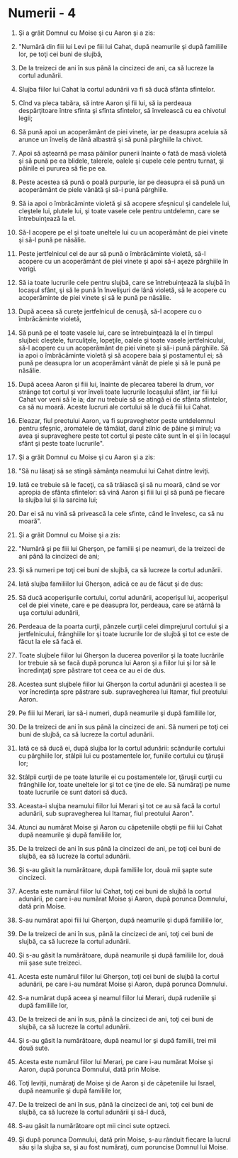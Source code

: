 # Numerii - 4

1. Şi a grăit Domnul cu Moise şi cu Aaron şi a zis: 

2. "Numără din fiii lui Levi pe fiii lui Cahat, după neamurile şi după familiile lor, pe toţi cei buni de slujbă, 

3. De la treizeci de ani în sus până la cincizeci de ani, ca să lucreze la cortul adunării. 

4. Slujba fiilor lui Cahat la cortul adunării va fi să ducă sfânta sfintelor. 

5. Cînd va pleca tabăra, să intre Aaron şi fii lui, să ia perdeaua despărţitoare între sfînta şi sfînta sfintelor, să învelească cu ea chivotul legii;

6. Să pună apoi un acoperământ de piei vinete, iar pe deasupra aceluia să arunce un înveliş de lână albastră şi să pună pârghiile la chivot. 

7. Apoi să aştearnă pe masa pâinilor punerii înainte o fată de masă violetă şi să pună pe ea blidele, talerele, oalele şi cupele cele pentru turnat, şi pâinile ei pururea să fie pe ea. 

8. Peste acestea să pună o poală purpurie, iar pe deasupra ei să pună un acoperământ de piele vânătă şi să-i pună pârghiile. 

9. Să ia apoi o îmbrăcăminte violetă şi să acopere sfeşnicul şi candelele lui, cleştele lui, plutele lui, şi toate vasele cele pentru untdelemn, care se întrebuinţează la el. 

10. Să-l acopere pe el şi toate uneltele lui cu un acoperământ de piei vinete şi să-l pună pe năsălie. 

11. Peste jertfelnicul cel de aur să pună o îmbrăcăminte violetă, să-l acopere cu un acoperământ de piei vinete şi apoi să-i aşeze pârghiile în verigi. 

12. Să ia toate lucrurile cele pentru slujbă, care se întrebuinţează la slujbă în locaşul sfânt, şi să le pună în învelişuri de lână violetă, să le acopere cu acoperăminte de piei vinete şi să le pună pe năsălie. 

13. După aceea să cureţe jertfelnicul de cenuşă, să-l acopere cu o îmbrăcăminte violetă, 

14. Să pună pe el toate vasele lui, care se întrebuinţează la el în timpul slujbei: cleştele, furculiţele, lopeţile, oalele şi toate vasele jertfelnicului, să-l acopere cu un acoperământ de piei vinete şi să-i pună pârghiile. Să ia apoi o îmbrăcăminte violetă şi să acopere baia şi postamentul ei; să pună pe deasupra lor un acoperământ vânăt de piele şi să le pună pe năsălie. 

15. După aceea Aaron şi fiii lui, înainte de plecarea taberei la drum, vor strânge tot cortul şi vor înveli toate lucrurile locaşului sfânt, iar fiii lui Cahat vor veni să le ia; dar nu trebuie să se atingă ei de sfânta sfintelor, ca să nu moară. Aceste lucruri ale cortului să le ducă fiii lui Cahat. 

16. Eleazar, fiul preotului Aaron, va fi supraveghetor peste untdelemnul pentru sfeşnic, aromatele de tămâiat, darul zilnic de pâine şi mirul; va avea şi supraveghere peste tot cortul şi peste câte sunt în el şi în locaşul sfânt şi peste toate lucrurile". 

17. Şi a grăit Domnul cu Moise şi cu Aaron şi a zis:

18. "Să nu lăsaţi să se stingă sămânţa neamului lui Cahat dintre leviţi. 

19. Iată ce trebuie să le faceţi, ca să trăiască şi să nu moară, când se vor apropia de sfânta sfintelor: să vină Aaron şi fiii lui şi să pună pe fiecare la slujba lui şi la sarcina lui; 

20. Dar ei să nu vină să privească la cele sfinte, când le învelesc, ca să nu moară". 

21. Şi a grăit Domnul cu Moise şi a zis: 

22. "Numără şi pe fiii lui Gherşon, pe familii şi pe neamuri, de la treizeci de ani până la cincizeci de ani; 

23. Şi să numeri pe toţi cei buni de slujbă, ca să lucreze la cortul adunării. 

24. Iată slujba familiilor lui Gherşon, adică ce au de făcut şi de dus: 

25. Să ducă acoperişurile cortului, cortul adunării, acoperişul lui, acoperişul cel de piei vinete, care e pe deasupra lor, perdeaua, care se atârnă la uşa cortului adunării, 

26. Perdeaua de la poarta curţii, pânzele curţii celei dimprejurul cortului şi a jertfelnicului, frânghiile lor şi toate lucrurile lor de slujbă şi tot ce este de făcut la ele să facă ei. 

27. Toate slujbele fiilor lui Gherşon la ducerea poverilor şi la toate lucrările lor trebuie să se facă după porunca lui Aaron şi a fiilor lui şi lor să le încredinţaţi spre păstrare tot ceea ce au ei de dus. 

28. Acestea sunt slujbele fiilor lui Gherşon la cortul adunării şi acestea li se vor încredinţa spre păstrare sub. supravegherea lui Itamar, fiul preotului Aaron. 

29. Pe fiii lui Merari, iar să-i numeri, după neamurile şi după familiile lor, 

30. De la treizeci de ani în sus până la cincizeci de ani. Să numeri pe toţi cei buni de slujbă, ca să lucreze la cortul adunării. 

31. Iată ce să ducă ei, după slujba lor la cortul adunării: scândurile cortului cu pârghiile lor, stâlpii lui cu postamentele lor, funiile cortului cu ţăruşii lor; 

32. Stâlpii curţii de pe toate laturile ei cu postamentele lor, ţăruşii curţii cu frânghiile lor, toate uneltele lor şi tot ce ţine de ele. Să număraţi pe nume toate lucrurile ce sunt datori să ducă. 

33. Aceasta-i slujba neamului fiilor lui Merari şi tot ce au să facă la cortul adunării, sub supravegherea lui Itamar, fiul preotului Aaron". 

34. Atunci au numărat Moise şi Aaron cu căpeteniile obştii pe fiii lui Cahat după neamurile şi după familiile lor, 

35. De la treizeci de ani în sus până la cincizeci de ani, pe toţi cei buni de slujbă, ea să lucreze la cortul adunării. 

36. Şi s-au găsit la numărătoare, după familiile lor, două mii şapte sute cincizeci. 

37. Acesta este numărul fiilor lui Cahat, toţi cei buni de slujbă la cortul adunării, pe care i-au numărat Moise şi Aaron, după porunca Domnului, dată prin Moise. 

38. S-au numărat apoi fiii lui Gherşon, după neamurile şi după familiile lor, 

39. De la treizeci de ani în sus, până la cincizeci de ani, toţi cei buni de slujbă, ca să lucreze la cortul adunării. 

40. Şi s-au găsit la numărătoare, după neamurile şi după familiile lor, două mii şase sute treizeci. 

41. Acesta este numărul fiilor lui Gherşon, toţi cei buni de slujbă la cortul adunării, pe care i-au numărat Moise şi Aaron, după porunca Domnului. 

42. S-a numărat după aceea şi neamul fiilor lui Merari, după rudeniile şi după familiile lor, 

43. De la treizeci de ani în sus, până la cincizeci de ani, toţi cei buni de slujbă, ca să lucreze la cortul adunării. 

44. Şi s-au găsit la numărătoare, după neamul lor şi după familii, trei mii două sute. 

45. Acesta este numărul fiilor lui Merari, pe care i-au numărat Moise şi Aaron, după porunca Domnului, dată prin Moise. 

46. Toţi leviţii, număraţi de Moise şi de Aaron şi de căpeteniile lui Israel, după neamurile şi după familiile lor, 

47. De la treizeci de ani în sus, până la cincizeci de ani, toţi cei buni de slujbă, ca să lucreze la cortul adunării şi să-l ducă, 

48. S-au găsit la numărătoare opt mii cinci sute optzeci. 

49. Şi după porunca Domnului, dată prin Moise, s-au rânduit fiecare la lucrul său şi la slujba sa, şi au fost număraţi, cum poruncise Domnul lui Moise. 

